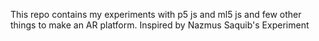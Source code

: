 This repo contains my experiments with p5 js and ml5 js and few other things to make an AR platform.
Inspired by Nazmus Saquib's Experiment